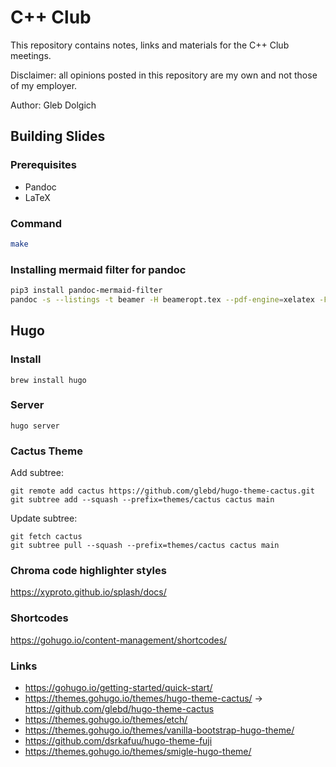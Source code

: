# C++ Club

This repository contains notes, links and materials for the C++ Club meetings.

Disclaimer: all opinions posted in this repository are my own and not those of my employer.

Author: Gleb Dolgich

## Building Slides

### Prerequisites

* Pandoc
* LaTeX

### Command

```bash
make
```

### Installing mermaid filter for pandoc

```bash
pip3 install pandoc-mermaid-filter
pandoc -s --listings -t beamer -H beameropt.tex --pdf-engine=xelatex -F mermaid-filter 2019-11-07.md -o 2019-11-07.pdf
```

## Hugo

### Install

    brew install hugo

### Server

    hugo server

### Cactus Theme

Add subtree:

    git remote add cactus https://github.com/glebd/hugo-theme-cactus.git
    git subtree add --squash --prefix=themes/cactus cactus main

Update subtree:

    git fetch cactus
    git subtree pull --squash --prefix=themes/cactus cactus main

### Chroma code highlighter styles

https://xyproto.github.io/splash/docs/

### Shortcodes

https://gohugo.io/content-management/shortcodes/

### Links

* https://gohugo.io/getting-started/quick-start/
* https://themes.gohugo.io/themes/hugo-theme-cactus/ -> https://github.com/glebd/hugo-theme-cactus
* https://themes.gohugo.io/themes/etch/
* https://themes.gohugo.io/themes/vanilla-bootstrap-hugo-theme/
* https://github.com/dsrkafuu/hugo-theme-fuji
* https://themes.gohugo.io/themes/smigle-hugo-theme/
